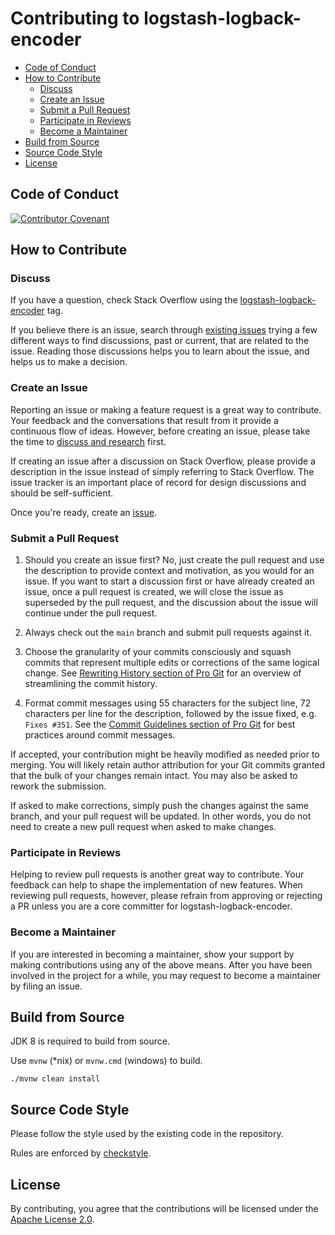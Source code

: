 Contributing to logstash-logback-encoder
========================================

* [Code of Conduct](#code-of-conduct)
* [How to Contribute](#how-to-contribute)
  * [Discuss](#discuss)
  * [Create an Issue](#create-an-issue)
  * [Submit a Pull Request](#submit-a-pull-request)
  * [Participate in Reviews](#participate-in-reviews)
  * [Become a Maintainer](#become-a-maintainer)
* [Build from Source](#build-from-source)
* [Source Code Style](#source-code-style)
* [License](#license)

Code of Conduct
---------------

[![Contributor Covenant](https://img.shields.io/badge/Contributor%20Covenant-v2.0%20adopted-ff69b4.svg)](CODE_OF_CONDUCT.md)

How to Contribute
-----------------

### Discuss

If you have a question, check Stack Overflow using the
[logstash-logback-encoder](https://stackoverflow.com/questions/tagged/logstash-logback-encoder) tag.

If you believe there is an issue, search through
[existing issues](https://github.com/logstash/logstash-logback-encoder/issues) trying a
few different ways to find discussions, past or current, that are related to the issue.
Reading those discussions helps you to learn about the issue, and helps us to make a decision.

### Create an Issue

Reporting an issue or making a feature request is a great way to contribute.
Your feedback and the conversations that result from it provide a continuous flow of ideas.
However, before creating an issue, please take the time to [discuss and research](#discuss) first.

If creating an issue after a discussion on Stack Overflow, please provide a description
in the issue instead of simply referring to Stack Overflow.
The issue tracker is an important place of record for design discussions and should be self-sufficient.

Once you're ready, create an [issue](https://github.com/logstash/logstash-logback-encoder/issues).

### Submit a Pull Request

1. Should you create an issue first? No, just create the pull request and use the
   description to provide context and motivation, as you would for an issue. If you want
   to start a discussion first or have already created an issue, once a pull request is
   created, we will close the issue as superseded by the pull request, and the discussion
   about the issue will continue under the pull request.

2. Always check out the `main` branch and submit pull requests against it.

3. Choose the granularity of your commits consciously and squash commits that represent
   multiple edits or corrections of the same logical change. See
   [Rewriting History section of Pro Git](https://git-scm.com/book/en/Git-Tools-Rewriting-History)
   for an overview of streamlining the commit history.

4. Format commit messages using 55 characters for the subject line, 72 characters per line
   for the description, followed by the issue fixed, e.g. `Fixes #351`. See the
   [Commit Guidelines section of Pro Git](https://git-scm.com/book/en/Distributed-Git-Contributing-to-a-Project#Commit-Guidelines)
   for best practices around commit messages.

If accepted, your contribution might be heavily modified as needed prior to merging.
You will likely retain author attribution for your Git commits granted that the bulk of
your changes remain intact. You may also be asked to rework the submission.

If asked to make corrections, simply push the changes against the same branch, and your
pull request will be updated. In other words, you do not need to create a new pull request
when asked to make changes.

### Participate in Reviews

Helping to review pull requests is another great way to contribute. Your feedback
can help to shape the implementation of new features. When reviewing pull requests,
however, please refrain from approving or rejecting a PR unless you are a core
committer for logstash-logback-encoder.

### Become a Maintainer

If you are interested in becoming a maintainer, show your support by making contributions
using any of the above means.  After you have been involved in the project for a while,
you may request to become a maintainer by filing an issue.

Build from Source
-----------------

JDK 8 is required to build from source.

Use `mvnw` (\*nix) or `mvnw.cmd` (windows) to build.

```
./mvnw clean install
```

Source Code Style
-----------------

Please follow the style used by the existing code in the repository.

Rules are enforced by [checkstyle](src/checkstyle/checkstyle.xml).


License
-------

By contributing, you agree that the contributions will be licensed under the
[Apache License 2.0](https://github.com/logstash/logstash-logback-encoder/blob/master/LICENSE).
